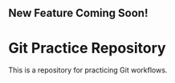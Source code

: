 ## New Feature Coming Soon!
# Git Practice Repository  
This is a repository for practicing Git workflows.
